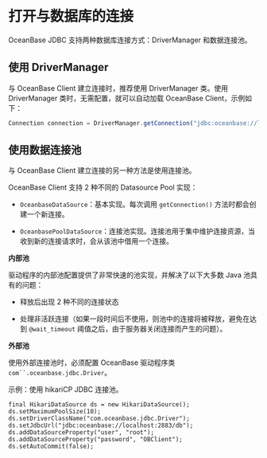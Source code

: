 打开与数据库的连接 
==============================

OceanBase JDBC 支持两种数据库连接方式：DriverManager 和数据连接池。

使用 DriverManager 
----------------------------------

与 OceanBase Client 建立连接时，推荐使用 DriverManager 类。使用 DriverManager 类时，无需配置，就可以自动加载 OceanBase Client，示例如下：

```javascript
Connection connection = DriverManager.getConnection("jdbc:oceanbase://lt:2883/user=root&password=***");
```



使用数据连接池 
-------------------------

与 OceanBase Client 建立连接的另一种方法是使用连接池。

OceanBase Client 支持 2 种不同的 Datasource Pool 实现：

* `OceanbaseDataSource`：基本实现。每次调用 `getConnection()` 方法时都会创建一个新连接。

  

* `OceanbasePoolDataSource`：连接池实现。连接池用于集中维护连接资源，当收到新的连接请求时，会从该池中借用一个连接。

  




**内部池** 

驱动程序的内部池配置提供了非常快速的池实现，并解决了以下大多数 Java 池具有的问题：

* 释放后出现 2 种不同的连接状态

  

* 处理非活跃连接（如果一段时间后不使用，则池中的连接将被释放，避免在达到 `@wait_timeout` 阈值之后，由于服务器关闭连接而产生的问题）。

  




**外部池** 

使用外部连接池时，必须配置 OceanBase 驱动程序类 `com``.oceanbase.jdbc.Driver`。

示例：使用 hikariCP JDBC 连接池。

```unknow
final HikariDataSource ds = new HikariDataSource();
ds.setMaximumPoolSize(10);
ds.setDriverClassName("com.oceanbase.jdbc.Driver");
ds.setJdbcUrl("jdbc:oceanbase://localhost:2883/db");
ds.addDataSourceProperty("user", "root");
ds.addDataSourceProperty("password", "OBClient");
ds.setAutoCommit(false);
```



